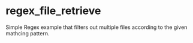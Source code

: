 # regex_file_retrieve
Simple Regex example that filters out multiple files according to the given mathcing pattern. 
 